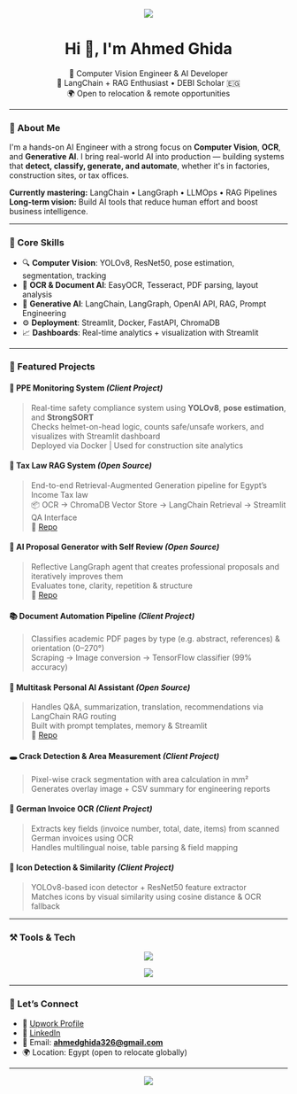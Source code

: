 <!-- Banner Typing Effect -->
<p align="center">
  <img src="https://readme-typing-svg.demolab.com?font=Fira+Code&size=24&pause=1000&color=00BFFF&center=true&vCenter=true&width=600&lines=AI+Engineer+%7C+Computer+Vision+Specialist+%7C+Generative+AI+Explorer;Turning+AI+Ideas+into+Impactful+Solutions" />
</p>

<h1 align="center">Hi 👋, I'm Ahmed Ghida</h1>

<p align="center">
  🎯 Computer Vision Engineer & AI Developer<br>
  🧠 LangChain + RAG Enthusiast • DEBI Scholar 🇪🇬<br>
  🌍 Open to relocation & remote opportunities
</p>

---

### 🚀 About Me

I'm a hands-on AI Engineer with a strong focus on **Computer Vision**, **OCR**, and **Generative AI**. I bring real-world AI into production — building systems that **detect, classify, generate, and automate**, whether it's in factories, construction sites, or tax offices.

**Currently mastering:** LangChain • LangGraph • LLMOps • RAG Pipelines  
**Long-term vision:** Build AI tools that reduce human effort and boost business intelligence.

---

### 🧠 Core Skills

- 🔍 **Computer Vision**: YOLOv8, ResNet50, pose estimation, segmentation, tracking  
- 📄 **OCR & Document AI**: EasyOCR, Tesseract, PDF parsing, layout analysis  
- 🤖 **Generative AI**: LangChain, LangGraph, OpenAI API, RAG, Prompt Engineering  
- ⚙️ **Deployment**: Streamlit, Docker, FastAPI, ChromaDB  
- 📈 **Dashboards**: Real-time analytics + visualization with Streamlit

---

### 💼 Featured Projects

#### 🦺 PPE Monitoring System *(Client Project)*
> Real-time safety compliance system using **YOLOv8**, **pose estimation**, and **StrongSORT**  
> Checks helmet-on-head logic, counts safe/unsafe workers, and visualizes with Streamlit dashboard  
> Deployed via Docker | Used for construction site analytics

#### 📄 Tax Law RAG System *(Open Source)*
> End-to-end Retrieval-Augmented Generation pipeline for Egypt’s Income Tax law  
> 📦 OCR → ChromaDB Vector Store → LangChain Retrieval → Streamlit QA Interface  
🔗 [Repo](https://github.com/ahmedghida/Egyptian-Tax-Navigator)

#### 🔁 AI Proposal Generator with Self Review *(Open Source)*
> Reflective LangGraph agent that creates professional proposals and iteratively improves them  
> Evaluates tone, clarity, repetition & structure  
🔗 [Repo](https://github.com/ahmedghida/AI-Proposal-Generator-with-Self-Review)

#### 📚 Document Automation Pipeline *(Client Project)*
> Classifies academic PDF pages by type (e.g. abstract, references) & orientation (0–270°)  
> Scraping → Image conversion → TensorFlow classifier (99% accuracy)

#### 🧠 Multitask Personal AI Assistant *(Open Source)*
> Handles Q&A, summarization, translation, recommendations via LangChain RAG routing  
> Built with prompt templates, memory & Streamlit  
🔗 [Repo](https://github.com/ahmedghida/Personal-Multitask-Assistant)

#### 🕳️ Crack Detection & Area Measurement *(Client Project)*
> Pixel-wise crack segmentation with area calculation in mm²  
> Generates overlay image + CSV summary for engineering reports

#### 🧾 German Invoice OCR *(Client Project)*
> Extracts key fields (invoice number, total, date, items) from scanned German invoices using OCR  
> Handles multilingual noise, table parsing & field mapping

#### 🧩 Icon Detection & Similarity *(Client Project)*
> YOLOv8-based icon detector + ResNet50 feature extractor  
> Matches icons by visual similarity using cosine distance & OCR fallback

---

### ⚒️ Tools & Tech

<p align="center">
  <img src="https://skillicons.dev/icons?i=python,tensorflow,pytorch,docker,opencv,streamlit,fastapi,git,vscode&theme=light"/>
</p>

<p align="center">
  <img src="https://skillicons.dev/icons?i=langchain,openai&theme=light" />
</p>


---

### 🔗 Let’s Connect

- 💼 [Upwork Profile](https://www.upwork.com/freelancers/~0127879476cc72d159)
- 👔 [LinkedIn]([https://www.linkedin.com/in/ahmedghida/](https://www.linkedin.com/in/ahmedghida/))
- 📩 Email: **ahmedghida326@gmail.com**
- 🌍 Location: Egypt (open to relocate globally)

---

<p align="center">
  <img src="https://capsule-render.vercel.app/api?type=waving&color=gradient&height=100&section=footer"/>
</p>
